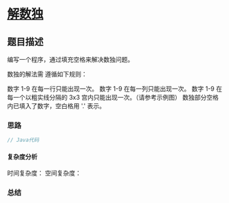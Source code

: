 # [解数独](解数独"题目地址")

## 题目描述

编写一个程序，通过填充空格来解决数独问题。

数独的解法需 遵循如下规则：

数字 1-9 在每一行只能出现一次。
数字 1-9 在每一列只能出现一次。
数字 1-9 在每一个以粗实线分隔的 3x3 宫内只能出现一次。（请参考示例图）
数独部分空格内已填入了数字，空白格用 '.' 表示。

### 思路


```java
// Java代码
```

#### 复杂度分析
时间复杂度：
空间复杂度：

### 总结
